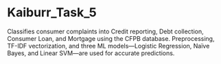 # Kaiburr_Task_5
Classifies consumer complaints into Credit reporting, Debt collection, Consumer Loan, and Mortgage using the CFPB database. Preprocessing, TF-IDF vectorization, and three ML models—Logistic Regression, Naïve Bayes, and Linear SVM—are used for accurate predictions.
